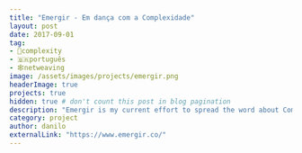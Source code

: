 ```yaml
---
title: "Emergir - Em dança com a Complexidade"
layout: post
date: 2017-09-01
tag:
- 🦋complexity
- 🇧🇷português
- 🕸netweaving
image: /assets/images/projects/emergir.png
headerImage: true
projects: true
hidden: true # don't count this post in blog pagination
description: "Emergir is my current effort to spread the word about Complexity in Brazil. The portal has courses, articles, and a podcast (all in Portuguese)."
category: project
author: danilo
externalLink: "https://www.emergir.co/"
---
```

